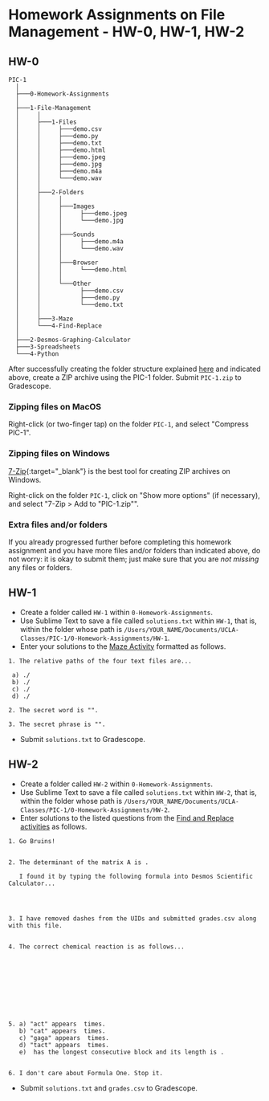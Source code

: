 # Homework Assignments on File Management - HW-0, HW-1, HW-2




## HW-0

```box-drawing
PIC-1
  │
  ├───0-Homework-Assignments
  │
  ├───1-File-Management
  │     │
  │     ├───1-Files
  │     │     ├───demo.csv
  │     │     ├───demo.py
  │     │     ├───demo.txt
  │     │     ├───demo.html 
  │     │     ├───demo.jpeg
  │     │     ├───demo.jpg
  │     │     ├───demo.m4a
  │     │     └───demo.wav
  │     │
  │     ├───2-Folders
  │     │     │
  │     │     ├───Images
  │     │     │     ├───demo.jpeg
  │     │     │     └───demo.jpg
  │     │     │
  │     │     ├───Sounds
  │     │     │     ├───demo.m4a
  │     │     │     └───demo.wav
  │     │     │
  │     │     ├───Browser
  │     │     │     └───demo.html
  │     │     │
  │     │     └───Other
  │     │           ├───demo.csv
  │     │           ├───demo.py
  │     │           └───demo.txt
  │     │  
  │     ├───3-Maze
  │     └───4-Find-Replace
  │
  ├───2-Desmos-Graphing-Calculator
  ├───3-Spreadsheets
  └───4-Python
```

After successfully creating the folder structure
explained [here](1-2-folders.md) and indicated above,
create a ZIP archive using the PIC-1 folder.
Submit `PIC-1.zip` to Gradescope.


### Zipping files on MacOS

Right-click (or two-finger tap) on the folder `PIC-1`,
and select "Compress PIC-1".

### Zipping files on Windows

[7-Zip](https://www.7-zip.org/download.html){:target="_blank"} is
the best tool for creating ZIP archives on Windows.

Right-click on the folder `PIC-1`,
click on "Show more options" (if necessary),
and select "7-Zip > Add to "PIC-1.zip"".

### Extra files and/or folders

If you already progressed further before completing this homework assignment
and you have more files and/or folders than indicated above, do not worry:
it is okay to submit them; just make sure that you are *not missing* any files or folders.




## HW-1

 - Create a folder called `HW-1` within `0-Homework-Assignments`.
 - Use Sublime Text to save a file called `solutions.txt` within `HW-1`,
   that is, within the folder whose path is
   `/Users/YOUR_NAME/Documents/UCLA-Classes/PIC-1/0-Homework-Assignments/HW-1`.
 - Enter your solutions to the [Maze Activity](1-3-maze.md) formatted as follows.

```
1. The relative paths of the four text files are...

 a) ./
 b) ./
 c) ./
 d) ./

2. The secret word is "".

3. The secret phrase is "".
```

 - Submit `solutions.txt` to Gradescope.




## HW-2

 - Create a folder called `HW-2` within `0-Homework-Assignments`.
 - Use Sublime Text to save a file called `solutions.txt` within `HW-2`,
   that is, within the folder whose path is
   `/Users/YOUR_NAME/Documents/UCLA-Classes/PIC-1/0-Homework-Assignments/HW-2`.
 - Enter solutions to the listed questions from the [Find and Replace activities](1-4-find-replace.md) as follows.

```
1. Go Bruins!


2. The determinant of the matrix A is .

   I found it by typing the following formula into Desmos Scientific Calculator...




3. I have removed dashes from the UIDs and submitted grades.csv along with this file.


4. The correct chemical reaction is as follows...










5. a) "act" appears  times.
   b) "cat" appears  times.
   c) "gaga" appears  times.
   d) "tact" appears  times.
   e)  has the longest consecutive block and its length is .


6. I don't care about Formula One. Stop it.
```

 - Submit `solutions.txt` and `grades.csv` to Gradescope.
